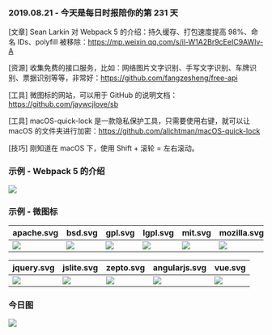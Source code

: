 ### 2019.08.21 - 今天是每日时报陪你的第 231 天

[文章] Sean Larkin 对 Webpack 5 的介绍：持久缓存、打包速度提高 98%、命名 IDs、polyfill 被移除：<https://mp.weixin.qq.com/s/il-W1A2Br9cEeIC9AWlv-A>

[资源] 收集免费的接口服务，比如：网络图片文字识别、手写文字识别、车牌识别、票据识别等等，非常好：<https://github.com/fangzesheng/free-api> 

[工具] 微图标的网站，可以用于 GitHub 的说明文档：<https://github.com/jaywcjlove/sb> 

[工具] macOS-quick-lock 是一款隐私保护工具，只需要使用右键，就可以让 macOS 的文件夹进行加密：<https://github.com/alichtman/macOS-quick-lock> 

[技巧] 刚知道在 macOS 下，使用 Shift + 滚轮 = 左右滚动。

### 示例 - Webpack 5 的介绍
![](http://qn.40zhe.com/webpack5.webp)

### 示例 - 微图标
| apache.svg | bsd.svg | gpl.svg | lgpl.svg | mit.svg | mozilla.svg |
| ---- | ---- | ---- | ---- | ---- | ---- |
| ![](http://jaywcjlove.github.io/sb/license/apache.svg) | ![](http://jaywcjlove.github.io/sb/license/bsd.svg) | ![](http://jaywcjlove.github.io/sb/license/gpl.svg) | ![](http://jaywcjlove.github.io/sb/license/lgpl.svg) | ![](http://jaywcjlove.github.io/sb/license/mit.svg) | ![](http://jaywcjlove.github.io/sb/license/mozilla.svg) |

| jquery.svg | jslite.svg | zepto.svg | angularjs.svg | vue.svg |
| ---- | ---- | ---- | ---- |---- |
| ![](http://jaywcjlove.github.io/sb/plugin/jquery.svg) | ![](http://jaywcjlove.github.io/sb/plugin/jslite.svg) | ![](http://jaywcjlove.github.io/sb/plugin/zepto.svg) | ![](http://jaywcjlove.github.io/sb/plugin/angularjs.svg) | ![](http://jaywcjlove.github.io/sb/plugin/vue.svg) |

### 今日图
![](http://qn.40zhe.com/16cb27017f7d2d7d)
